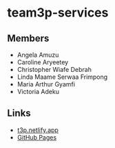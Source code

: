 ﻿# team3p-services

## Members
 - Angela Amuzu
 - Caroline Aryeetey
 - Christopher Wiafe Debrah
 - Linda Maame Serwaa Frimpong
 - Maria Arthur Gyamfi
 - Victoria Adeku


 ## Links
  - [t3p.netlify.app](https://t3p.netlify.app)
  - [GitHub Pages](https://askdebb.github.io/team3p-services)

